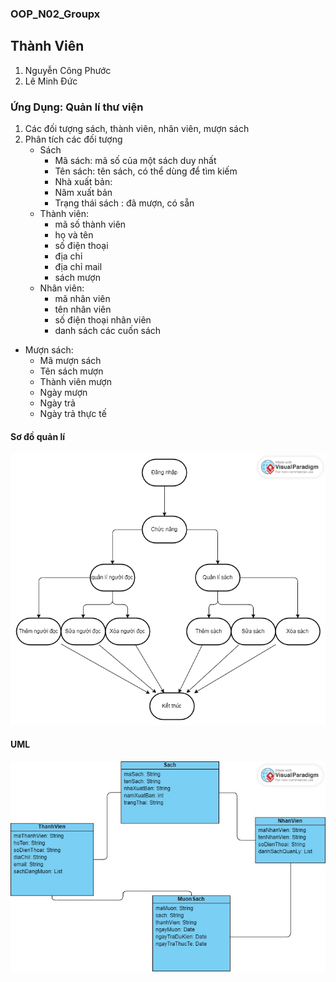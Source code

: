 ### OOP_N02_Groupx
## Thành Viên
1. Nguyễn Công Phước
2. Lê Minh Đức

### Ứng Dụng: Quản lí thư viện
1. Các đối tượng
   sách, thành viên, nhân viên, mượn sách
2. Phân tích các đối tượng
    - Sách
      + Mã sách: mã số của một sách duy nhất
      + Tên sách: tên sách, có thể dùng để tìm kiếm
      + Nhà xuất bản:
      + Năm xuất bản
      + Trạng thái sách : đã mượn, có sẵn
    - Thành viên:
      + mã số thành viên
      + họ và tên
      + số điện thoại
      + địa chỉ
      + địa chỉ mail
      + sách mượn
   - Nhân viên:
     + mã nhân viên
     + tên nhân viên
     + số điện thoại nhân viên
     + danh sách các cuốn sách
  - Mượn sách:
    + Mã mượn sách
    + Tên sách mượn
    + Thành viên mượn
    + Ngày mượn
    + Ngày trả
    + Ngày trả thực tế
  #### Sơ đồ quản lí
  ![Sơ đồ quản lí](diagram/images/sdql.png)
  #### UML
  ![UML](diagram/images/class.jpg)
   

